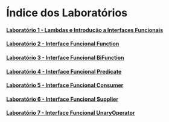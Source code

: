 # Índice dos Laboratórios

#### [Laboratório 1 - Lambdas e Introdução a Interfaces Funcionais](https://github.com/corelioBH/design-app-java/tree/master/Programacao%20Funcional/src/laboratorio1/)
#### [Laboratório 2 - Interface Funcional Function](https://github.com/corelioBH/design-app-java/tree/master/Programacao%20Funcional/src/laboratorio2/)
#### [Laboratório 3 - Interface Funcional BiFunction](https://github.com/corelioBH/design-app-java/tree/master/Programacao%20Funcional/src/laboratorio3/)
#### [Laboratório 4 - Interface Funcional Predicate](https://github.com/corelioBH/design-app-java/tree/master/Programacao%20Funcional/src/laboratorio4/)
#### [Laboratório 5 - Interface Funcional Consumer](https://github.com/corelioBH/design-app-java/tree/master/Programacao%20Funcional/src/laboratorio5/)
#### [Laboratório 6 - Interface Funcional Supplier](https://github.com/corelioBH/design-app-java/tree/master/Programacao%20Funcional/src/laboratorio6/)
#### [Laboratório 7 - Interface Funcional UnaryOperator](https://github.com/corelioBH/design-app-java/tree/master/Programacao%20Funcional/src/laboratorio7/)
